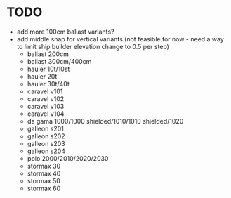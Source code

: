 # TODO
- add more 100cm ballast variants?
- add middle snap for vertical variants (not feasible for now - need a way to limit ship builder elevation change to 0.5 per step)
    - ballast 200cm
    - ballast 300cm/400cm
    - hauler 10t/10st
    - hauler 20t
    - hauler 30t/40t
    - caravel v101
    - caravel v102
    - caravel v103
    - caravel v104
    - da gama 1000/1000 shielded/1010/1010 shielded/1020
    - galleon s201
    - galleon s202
    - galleon s203
    - galleon s204
    - polo 2000/2010/2020/2030
    - stormax 30
    - stormax 40
    - stormax 50
    - stormax 60
